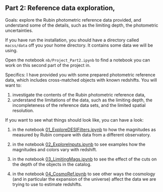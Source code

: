 ## Part 2: Reference data exploration, 

Goals: explore the Rubin photometric reference data provided, and understand some of the details, such as the limiting depth, the photometric uncertainties.

If you have run the installation, you should have a directory called `macss/data` off you your home directory.  It contains some data we will be using.

Open the notebook `nb/Project_Part2.ipynb` to find a notebook you can work on this second part of the project in.


Specifics: I have provided you with some prepared photometric reference data, which includes cross-matched objects with known redshifts.   You will want to:

1. investigate the contents of the Rubin photometric reference data,
2. understand the limitations of the data, such as the limiting depth, the incompleteness of the reference data sets, and the limited spatial resolution.



If you want to see what things should look like, you can have a look:

1. in the notebook [01_ExploreDESIFilters.ipynb](https://github.com/KIPAC/MACSS/blob/main/nb/01_ExploreDESIFilters.ipynb) to how the magnitudes as measured by Rubin compare with data from a different observatory.

2. in the notebook [02_ExploreInputs.ipynb](https://github.com/KIPAC/MACSS/blob/main/nb/02_ExploreInputs.ipynb) to see examples how the magnitudes and colors vary with redshift. 

3. in the notebook [03_LimitingMags.ipynb](https://github.com/KIPAC/MACSS/blob/main/nb/03_LimitingMags.ipynb) to see the effect of the cuts on the depth of the objects in the catalog.

4. in the notebook [04_CosmoRef.ipynb](https://github.com/KIPAC/MACSS/blob/main/nb/04_CosmoRef.ipynb) to see other ways the cosmology (and in particular the expansion of the universe) affect the data we are trying to use to estimate redshifts.

<!--  LocalWords:  macss nb 01_ExploreDESIFilters.ipynb
 -->
<!--  LocalWords:  02_ExploreInputs.ipynb 03_LimitingMags.ipynb
 -->
<!--  LocalWords:  04_CosmoRef.ipynb
 -->

